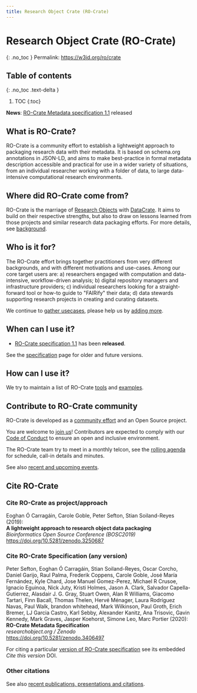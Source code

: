 ```yaml
---
title: Research Object Crate (RO-Crate)
---
```


<!--
   Copyright 2019-2020 The University of Manchester and RO Crate contributors 
   <https://github.com/ResearchObject/ro-crate/graphs/contributors>

   Licensed under the Apache License, Version 2.0 (the "License");
   you may not use this file except in compliance with the License.
   You may obtain a copy of the License at

       http://www.apache.org/licenses/LICENSE-2.0

   Unless required by applicable law or agreed to in writing, software
   distributed under the License is distributed on an "AS IS" BASIS,
   WITHOUT WARRANTIES OR CONDITIONS OF ANY KIND, either express or implied.
   See the License for the specific language governing permissions and
   limitations under the License.
-->

# Research Object Crate (RO-Crate)
{: .no_toc }
Permalink: <https://w3id.org/ro/crate>

## Table of contents
{: .no_toc .text-delta }

1. TOC
{:toc}

**News**: [RO-Crate Metadata specification 1.1](https://w3id.org/ro/crate/1.1) released

## What is RO-Crate? 
RO-Crate is a community effort to establish a lightweight approach to packaging research data with their metadata. It is based on schema.org annotations in JSON-LD, and aims to make best-practice in formal metadata description accessible and practical for use in a wider variety of situations, from an individual researcher working with a folder of data, to large data-intensive computational research environments. 

## Where did RO-Crate come from?
RO-Crate is the marriage of [Research Objects](https://www.researchobject.org/) with [DataCrate](https://github.com/UTS-eResearch/datacrate). It aims to build on their respective strengths, but also to draw on lessons learned from those projects and similar research data packaging efforts. For more details, see [background](background.md).

## Who is it for?
The RO-Crate effort brings together practitioners from very different backgrounds, and with different motivations and use-cases. Among our core target users are: a) researchers engaged with computation and data-intensive, workflow-driven analysis; b) digital repository managers and infrastructure providers; c) individual researchers looking for a straight-forward tool or how-to guide to "FAIRify" their data; d) data stewards supporting research projects in creating and curating datasets.

We continue to [gather usecases](https://github.com/ResearchObject/ro-crate/issues?q=is%3Aissue+is%3Aopen+label%3Ause-case), please help us by [adding more](https://github.com/ResearchObject/ro-crate/issues/new/choose).
  
## When can I use it?

* [RO-Crate specification 1.1](1.1/) has been **released**.

See the [specification](specification.md) page for older and future versions.

## How can I use it?

We try to maintain a list of RO-Crate [tools](tools/) and [examples](examples.md).

## Contribute to RO-Crate community

RO-Crate is developed as a [community effort](community.md) and an Open Source project.

You are welcome to [join us](https://github.com/ResearchObject/ro-crate/issues/1)!  Contributors are expected to comply with our [Code of Conduct](https://github.com/ResearchObject/ro-crate/blob/master/CODE_OF_CONDUCT.md) to ensure an open and inclusive environment.

The RO-Crate team try to meet in a monthly telcon, see the [rolling agenda](https://s.apache.org/ro-crate-minutes) for schedule, call-in details and minutes.

See also [recent and upcoming events](outreach.md#upcoming-and-recent-events).

## Cite RO-Crate

### Cite RO-Crate as project/approach

Eoghan Ó Carragáin, Carole Goble, Peter Sefton, Stian Soiland-Reyes (2019):  
**A lightweight approach to research object data packaging**  
_Bioinformatics Open Source Conference (BOSC2019)_  
<https://doi.org/10.5281/zenodo.3250687>


### Cite RO-Crate Specification (any version)

Peter Sefton, Eoghan Ó Carragáin, Stian Soiland-Reyes, Oscar Corcho, Daniel Garijo, Raul Palma, Frederik Coppens, Carole Goble, José María Fernández, Kyle Chard, Jose Manuel Gomez-Perez, Michael R Crusoe, Ignacio Eguinoa, Nick Juty, Kristi Holmes, Jason A. Clark, Salvador Capella-Gutierrez, Alasdair J. G. Gray, Stuart Owen, Alan R Williams, Giacomo Tartari, Finn Bacall, Thomas Thelen, Hervé Ménager, Laura Rodríguez Navas, Paul Walk, brandon whitehead, Mark Wilkinson, Paul Groth, Erich Bremer, LJ Garcia Castro, Karl Sebby, Alexander Kanitz, Ana Trisovic, Gavin Kennedy, Mark Graves, Jasper Koehorst, Simone Leo, Marc Portier (2020):  
**RO-Crate Metadata Specification**  
_researchobject.org / Zenodo_  
<https://doi.org/10.5281/zenodo.3406497> 

For citing a particular [version of RO-Crate specification](https://www.researchobject.org/ro-crate/specification.html) see its embedded _Cite this version_ DOI.

### Other citations

See also [recent publications, presentations and citations](outreach.md).
